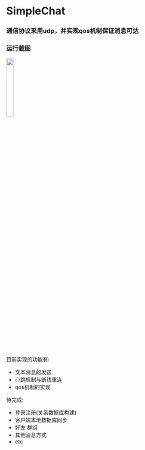 # SimpleChat  
### 通信协议采用udp，并实现qos机制保证消息可达  
### 运行截图  
<img src="http://7xvhgu.com1.z0.glb.clouddn.com/Screenshot.png" width="20%">    

目前实现的功能有:
- 文本消息的发送
- 心跳机制与断线重连
- qos机制的实现   


待完成:
- 登录注册(关系数据库构建)
- 客户端本地数据库同步
- 好友 群组
- 其他消息方式
- etc

